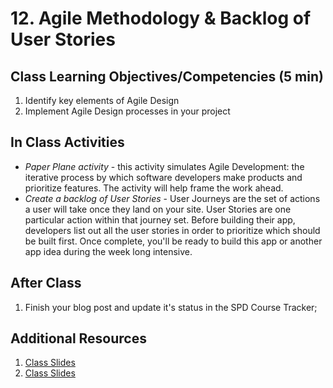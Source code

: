 # 12. Agile Methodology & Backlog of User Stories


## Class Learning Objectives/Competencies (5 min)

1. Identify key elements of Agile Design
1. Implement Agile Design processes in your project


## In Class Activities

- *Paper Plane activity* - this activity simulates Agile Development: the iterative process by which software developers make products and prioritize features. The activity will help frame the work ahead.
- *Create a backlog of User Stories* - User Journeys are the set of actions a user will take once they land on your site. User Stories are one particular action within that journey set. Before building their app, developers list out all the user stories in order to prioritize which should be built first. Once complete, you'll be ready to build this app or another app idea during the week long intensive.

## After Class

1. Finish your blog post and update it's status in the SPD Course Tracker;

## Additional Resources

1. [Class Slides](https://drive.google.com/file/d/1b72IU1gYddSjqyzdByiUJYKCd2HQYYQK/view?usp=sharing)
1. [Class Slides](https://drive.google.com/file/d/1b72IU1gYddSjqyzdByiUJYKCd2HQYYQK/view?usp=sharing)
